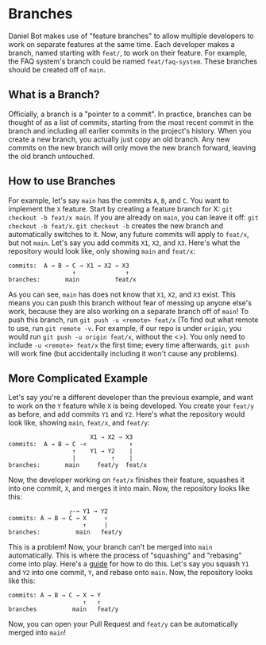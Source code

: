 # Branches
Daniel Bot makes use of "feature branches" to allow multiple developers to work on separate features at the same time.
Each developer makes a branch, named starting with `feat/`, to work on their feature. For example, the FAQ system's
branch could be named `feat/faq-system`. These branches should be created off of `main`.

## What is a Branch?
Officially, a branch is a "pointer to a commit". In practice, branches can be thought of as a list of commits, starting
from the most recent commit in the branch and including all earlier commits in the project's history. When you create a
new branch, you actually just copy an old branch. Any new commits on the new branch will only move the new branch
forward, leaving the old branch untouched.

## How to use Branches
For example, let's say `main` has the commits `A`, `B`, and `C`. You want to implement the `X` feature. Start by
creating a feature branch for X: `git checkout -b feat/x main`. If you are already on `main`, you can leave it off:
`git checkout -b feat/x`. `git checkout -b` creates the new branch and automatically switches to it. Now, any future
commits will apply to `feat/x`, but not `main`. Let's say you add commits `X1`, `X2`, and `X3`. Here's what the
repository would look like, only showing `main` and `feat/x`:

```
commits:  A → B → C → X1 → X2 → X3
                  ↑              ↑
branches:       main          feat/x           
```

As you can see, `main` has does not know that `X1`, `X2`, and `X3` exist. This means you can push this branch without
fear of messing up anyone else's work, because they are also working on a separate branch off of `main`! To push this
branch, run `git push -u <remote> feat/x` (To find out what remote to use, run `git remote -v`. For example, if our repo
is under `origin`, you would run `git push -u origin feat/x`, without the <>). You only need to include
`-u <remote> feat/x` the first time; every time afterwards, `git push` will work fine (but accidentally including it
won't cause any problems).

## More Complicated Example
Let's say you're a different developer than the previous example, and want to work on the `Y` feature while `X` is
being developed. You create your `feat/y` as before, and add commits `Y1` and `Y2`. Here's what the repository would
look like, showing `main`, `feat/x`, and `feat/y`:

```
                       X1 → X2 → X3
commits:  A → B → C -<            ↑
                  ↑    Y1 → Y2    |
                  |          ↑    |
branches:       main     feat/y  feat/x
```

Now, the developer working on `feat/x` finishes their feature, squashes it into one commit, `X`, and merges it into
main. Now, the repository looks like this:

```
                 ┌-→ Y1 → Y2
commits: A → B → C → X     ↑
                     ↑     |
branches:          main   feat/y
```

This is a problem! Now, your branch can't be merged into `main` automatically. This is where the process of "squashing"
and "rebasing" come into play. Here's a [guide](/docs/rebase-and-squash.md) for how to do this. Let's say you squash
`Y1` and `Y2` into one commit, `Y`, and rebase onto `main`. Now, the repository looks like this:

```
commits: A → B → C → X → Y
                     ↑   ↑
branches          main   feat/y
```

Now, you can open your Pull Request and `feat/y` can be automatically merged into `main`!
